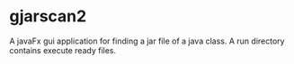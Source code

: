 # gjarscan2

 A javaFx gui application for finding a jar file of a java class. A run directory contains execute ready files.
